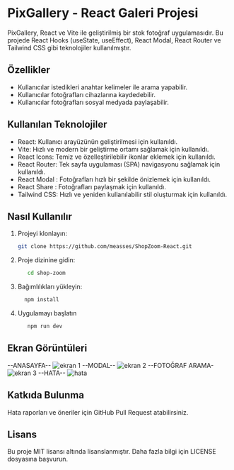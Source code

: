 # PixGallery - React Galeri Projesi

PixGallery, React ve Vite ile geliştirilmiş bir stok fotoğraf uygulamasıdır. Bu projede React Hooks (useState, useEffect), React Modal, React Router ve Tailwind CSS gibi teknolojiler kullanılmıştır.

## Özellikler

- Kullanıcılar istedikleri anahtar kelimeler ile arama yapabilir.
- Kullanıcılar fotoğrafları cihazlarına kaydedebilir.
- Kullanıcılar fotoğrafları sosyal medyada paylaşabilir.

## Kullanılan Teknolojiler

- React: Kullanıcı arayüzünün geliştirilmesi için kullanıldı.
- Vite: Hızlı ve modern bir geliştirme ortamı sağlamak için kullanıldı.
- React Icons: Temiz ve özelleştirilebilir ikonlar eklemek için kullanıldı.
- React Router: Tek sayfa uygulaması (SPA) navigasyonu sağlamak için kullanıldı.
- React Modal : Fotoğrafları hızlı bir şekilde önizlemek için kullanıldı.
- React Share : Fotoğrafları paylaşmak için kullanıldı.
- Tailwind CSS: Hızlı ve yeniden kullanılabilir stil oluşturmak için kullanıldı.

## Nasıl Kullanılır

1. Projeyi klonlayın:

   ```bash
   git clone https://github.com/measses/ShopZoom-React.git

2. Proje dizinine gidin:
   
   ```bash
      cd shop-zoom
   ```
3. Bağımlılıkları yükleyin:
   ```bash
     npm install
   ```
4. Uygulamayı başlatın
    ```bash
       npm run dev
      ```

## Ekran Görüntüleri
--ANASAYFA--
![ekran 1](https://github.com/measses/Gallery-React/assets/67739721/3e0b1f1d-c6ec-470a-99a1-6e5e0466f76b)
--MODAL--
![ekran 2](https://github.com/measses/Gallery-React/assets/67739721/52b6d6af-f2ff-44c3-ad69-8f91b9de1a9d)
--FOTOĞRAF ARAMA-
![ekran 3](https://github.com/measses/Gallery-React/assets/67739721/12251399-1466-45cc-b289-40456f021b71)
--HATA--
![hata](https://github.com/measses/Gallery-React/assets/67739721/bb41c7e4-8d8a-4c7b-8c86-5ac7c5e3b962)




## Katkıda Bulunma
Hata raporları ve öneriler için GitHub Pull Request atabilirsiniz.
## Lisans
Bu proje MIT lisansı altında lisanslanmıştır. Daha fazla bilgi için LICENSE dosyasına başvurun.


